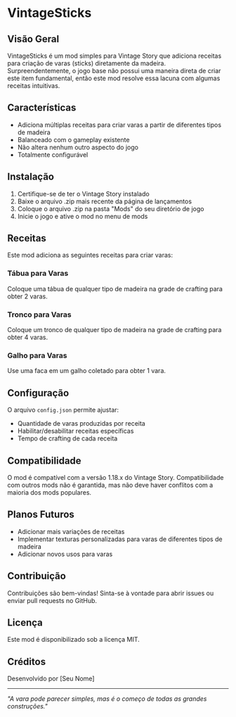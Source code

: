 # VintageSticks

## Visão Geral

VintageSticks é um mod simples para Vintage Story que adiciona receitas para criação de varas (sticks) diretamente da madeira. Surpreendentemente, o jogo base não possui uma maneira direta de criar este item fundamental, então este mod resolve essa lacuna com algumas receitas intuitivas.

## Características

- Adiciona múltiplas receitas para criar varas a partir de diferentes tipos de madeira
- Balanceado com o gameplay existente
- Não altera nenhum outro aspecto do jogo
- Totalmente configurável

## Instalação

1. Certifique-se de ter o Vintage Story instalado
2. Baixe o arquivo .zip mais recente da página de lançamentos
3. Coloque o arquivo .zip na pasta "Mods" do seu diretório de jogo
4. Inicie o jogo e ative o mod no menu de mods

## Receitas

Este mod adiciona as seguintes receitas para criar varas:

### Tábua para Varas

Coloque uma tábua de qualquer tipo de madeira na grade de crafting para obter 2 varas.

### Tronco para Varas

Coloque um tronco de qualquer tipo de madeira na grade de crafting para obter 4 varas.

### Galho para Varas

Use uma faca em um galho coletado para obter 1 vara.

## Configuração

O arquivo `config.json` permite ajustar:

- Quantidade de varas produzidas por receita
- Habilitar/desabilitar receitas específicas
- Tempo de crafting de cada receita

## Compatibilidade

O mod é compatível com a versão 1.18.x do Vintage Story. Compatibilidade com outros mods não é garantida, mas não deve haver conflitos com a maioria dos mods populares.

## Planos Futuros

- Adicionar mais variações de receitas
- Implementar texturas personalizadas para varas de diferentes tipos de madeira
- Adicionar novos usos para varas

## Contribuição

Contribuições são bem-vindas! Sinta-se à vontade para abrir issues ou enviar pull requests no GitHub.

## Licença

Este mod é disponibilizado sob a licença MIT.

## Créditos

Desenvolvido por [Seu Nome]

---

_"A vara pode parecer simples, mas é o começo de todas as grandes construções."_
